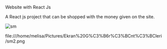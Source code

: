 Website with React Js

A React js project that can be shopped with the money given on the site.

![sm](https://user-images.githubusercontent.com/74907355/189996325-57caa4e6-5e69-4ac7-b23d-a4b3834a25e1.png)

 file:///home/melisa/Pictures/Ekran%20G%C3%B6r%C3%BCnt%C3%BCleri/sm2.png
